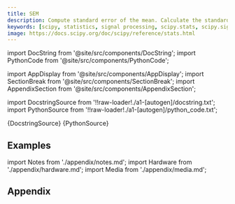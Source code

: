 ```yaml
---
title: SEM
description: Compute standard error of the mean. Calculate the standard error of the mean (or standard error of measurement) of the values in the input array.
keywords: [scipy, statistics, signal processing, scipy.stats, scipy.signal, scipy.stats.sem]
image: https://docs.scipy.org/doc/scipy/reference/stats.html
---
```


[//]: # (Custom component imports)

import DocString from '@site/src/components/DocString';
import PythonCode from '@site/src/components/PythonCode';

import AppDisplay from '@site/src/components/AppDisplay';
import SectionBreak from '@site/src/components/SectionBreak';
import AppendixSection from '@site/src/components/AppendixSection';

[//]: # (Docstring)

import DocstringSource from '!!raw-loader!./a1-[autogen]/docstring.txt';
import PythonSource from '!!raw-loader!./a1-[autogen]/python_code.txt';


<DocString>{DocstringSource}</DocString>
<PythonCode GLink='SCIPY/stats/SEM/SEM.py'>{PythonSource}</PythonCode>


<SectionBreak />

    

[//]: # (Examples)

## Examples

<AppDisplay 
  GLink='SCIPY/stats/SEM'
  nodeLabel='SEM'>
</AppDisplay>

<SectionBreak />

    

[//]: # (Appendix)

import Notes from './appendix/notes.md';
import Hardware from './appendix/hardware.md';
import Media from './appendix/media.md';

## Appendix

<AppendixSection index={0} folderPath='nodes/SCIPY/stats/SEM/appendix/'><Notes /></AppendixSection>
<AppendixSection index={1} folderPath='nodes/SCIPY/stats/SEM/appendix/'><Hardware /></AppendixSection>
<AppendixSection index={2} folderPath='nodes/SCIPY/stats/SEM/appendix/'><Media /></AppendixSection>


